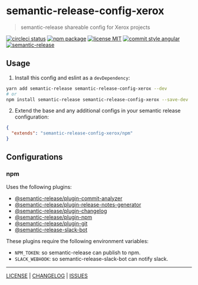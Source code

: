 # semantic-release-config-xerox

> semantic-release shareable config for Xerox projects

[![circleci status][circleci-badge]][circleci-link]
[![npm package][npm-badge]][npm-link]
[![license MIT][license-badge]][license]
[![commit style angular][commit-style-badge]][commit-style-link]
[![semantic-release][semantic-release-badge]][semantic-release-link]

## Usage
1. Install this config and eslint as a `devDependency`:
```bash
yarn add semantic-release semantic-release-config-xerox --dev
# or
npm install semantic-release semantic-release-config-xerox --save-dev
```
2. Extend the base and any additional configs in your semantic release configuration:
```json
{
  "extends": "semantic-release-config-xerox/npm"
}
```

## Configurations
### npm
Uses the following plugins:
* [@semantic-release/plugin-commit-analyzer](https://github.com/semantic-release/commit-analyzer)
* [@semantic-release/plugin-release-notes-generator](https://github.com/semantic-release/release-notes-generator)
* [@semantic-release/plugin-changelog](https://github.com/semantic-release/changelog)
* [@semantic-release/plugin-npm](https://github.com/semantic-release/npm)
* [@semantic-release/plugin-git](https://github.com/semantic-release/git)
* [@semantic-release-slack-bot](https://github.com/juliuscc/semantic-release-slack-bot/)

These plugins require the following environment variables:
* `NPM_TOKEN`: so semantic-release can publish to npm.
* `SLACK_WEBHOOK`: so semantic-release-slack-bot can notify slack.

---

[LICENSE][license] | [CHANGELOG][changelog] | [ISSUES][issues]

[license]: ./LICENSE
[changelog]: ./CHANGELOG.md
[issues]: https://github.com/xeroxinteractive/semantic-release-config-xerox/issues

[circleci-badge]: https://flat.badgen.net/circleci/github/xeroxinteractive/semantic-release-config-xerox/master
[circleci-link]: https://circleci.com/gh/xeroxinteractive/semantic-release-config-xerox/tree/master

[npm-badge]: https://flat.badgen.net/npm/v/semantic-release-config-xerox?color=cyan
[npm-link]: https://www.npmjs.com/package/semantic-release-config-xerox

[license-badge]: https://flat.badgen.net/npm/license/semantic-release-config-xerox

[commit-style-badge]: https://flat.badgen.net/badge/commit%20style/angular/purple
[commit-style-link]: https://github.com/angular/angular.js/blob/master/DEVELOPERS.md#-git-commit-guidelines
[semantic-release-badge]: https://flat.badgen.net/badge/%20%20%F0%9F%93%A6%F0%9F%9A%80/semantic%20release/e10079
[semantic-release-link]: https://github.com/semantic-release/semantic-release
